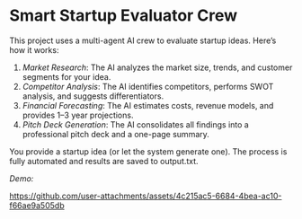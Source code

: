 # Smart Startup Evaluator Crew
This project uses a multi-agent AI crew to evaluate startup ideas. Here’s how it works:

1. *Market Research*: The AI analyzes the market size, trends, and customer segments for your idea.
2. *Competitor Analysis*: The AI identifies competitors, performs SWOT analysis, and suggests differentiators.
3. *Financial Forecasting*: The AI estimates costs, revenue models, and provides 1–3 year projections.
4. *Pitch Deck Generation*: The AI consolidates all findings into a professional pitch deck and a one-page summary.

You provide a startup idea (or let the system generate one). The process is fully automated and results are saved to output.txt.

*Demo:*


https://github.com/user-attachments/assets/4c215ac5-6684-4bea-ac10-f66ae9a505db

